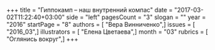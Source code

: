 +++
title = "Гиппокамп – наш внутренний компас"
date = "2017-03-02T11:22:40+03:00"
side = "left"
pagesCount = "3"
slogan = ""
year = "2016"
startPage = "8"
authors = [ "Вера Винниченко",]
issues = [ "2016_03",]
illustrators = [ "Елена Цветаева",]
month = "03"
rubrics = [ "Оглянись вокруг",]
+++
